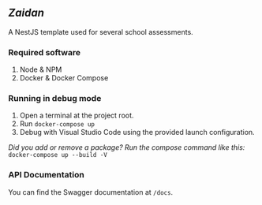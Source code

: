 ## *Zaidan*
A NestJS template used for several school assessments.

### Required software
1. Node & NPM
2. Docker & Docker Compose

### Running in debug mode
1. Open a terminal at the project root.
2. Run `docker-compose up`
3. Debug with Visual Studio Code using the provided launch configuration.

*Did you add or remove a package? Run the compose command like this:* `docker-compose up --build -V`

### API Documentation
You can find the Swagger documentation at `/docs`.
